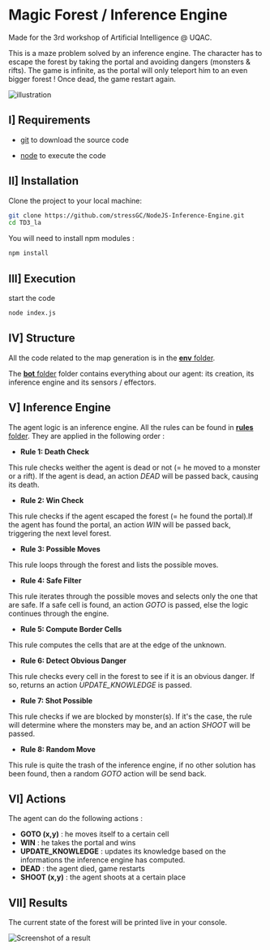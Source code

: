 # Magic Forest / Inference Engine

Made for the 3rd workshop of Artificial Intelligence @ UQAC.

This is a maze problem solved by an inference engine. The character has to escape the forest by taking the portal and avoiding dangers (monsters & rifts). The game is infinite, as the portal will only teleport him to an even bigger forest ! Once dead, the game restart again.


![illustration](https://raw.githubusercontent.com/stressGC/NodeJS-Inference-Model/master/report/illustration.PNG)

## I] Requirements

- [git](https://git-scm.com/downloads) to download the source code

- [node](https://nodejs.org/en/download/) to execute the code

## II] Installation

Clone the project to your local machine:
```bash
git clone https://github.com/stressGC/NodeJS-Inference-Engine.git
cd TD3_la
```

You will need to install npm modules :
```bash
npm install
```

## III] Execution

start the code
```bash
node index.js
```

## IV] Structure

All the code related to the map generation is in the [**env** folder](https://github.com/stressGC/NodeJS-Inference-Model/tree/master/env).

The [**bot** folder](https://github.com/stressGC/NodeJS-Inference-Model/tree/master/bot) folder contains everything about our agent: its creation, its inference engine and its sensors / effectors.

## V] Inference Engine

The agent logic is an inference engine. All the rules can be found in [**rules** folder](https://github.com/stressGC/NodeJS-Inference-Model/tree/master/bot/logic/rules). They are applied in the following order :

- **Rule 1: Death Check**

This rule checks weither the agent is dead or not (= he moved to a monster or a rift). If the agent is dead, an action _*DEAD*_ will be passed back, causing its death.

- **Rule 2: Win Check**

This rule checks if the agent escaped the forest (= he found the portal).If the agent has found the portal, an action _*WIN*_ will be passed back, triggering the next level forest.

- **Rule 3: Possible Moves**

This rule loops through the forest and lists the possible moves.

- **Rule 4: Safe Filter**

This rule iterates through the possible moves and selects only the one that are safe. If a safe cell is found, an action _*GOTO*_ is passed, else the logic continues through the engine.

- **Rule 5: Compute Border Cells**

This rule computes the cells that are at the edge of the unknown.

- **Rule 6: Detect Obvious Danger**

This rule checks every cell in the forest to see if it is an obvious danger. If so, returns an action _*UPDATE_KNOWLEDGE*_ is passed.

- **Rule 7: Shot Possible**

This rule checks if we are blocked by monster(s). If it's the case, the rule will determine where the monsters may be, and an action _*SHOOT*_ will be passed.

- **Rule 8: Random Move**

This rule is quite the trash of the inference engine, if no other solution has been found, then a random _*GOTO*_ action will be send back.






## VI] Actions
The agent can do the following actions :
- **GOTO (x,y)** : he moves itself to a certain cell
- **WIN** : he takes the portal and wins
- **UPDATE_KNOWLEDGE** : updates its knowledge based on the informations the inference engine has computed.
- **DEAD** : the agent died, game restarts
- **SHOOT (x,y)** : the agent shoots at a certain place

## VII] Results

The current state of the forest will be printed live in your console.

![Screenshot of a result](https://github.com/stressGC/python-backtracking-CSP-sudoku-solver/blob/master/img/result.png "Screenshot of a result")
